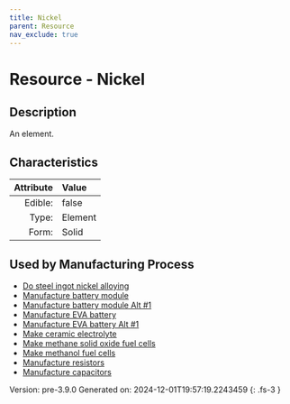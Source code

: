 ```yaml
---
title: Nickel
parent: Resource
nav_exclude: true
---
```

# Resource - Nickel

## Description
An element.

## Characteristics

| Attribute      | Value |
|--------:|:------|
|Edible:|false|
|Type:|Element|
|Form:|Solid|
 

## Used by Manufacturing Process

- [Do steel ingot nickel alloying](../process/do-steel-ingot-nickel-alloying.html)
- [Manufacture battery module](../process/manufacture-battery-module.html)
- [Manufacture battery module Alt #1](../process/manufacture-battery-module-alt--1.html)
- [Manufacture EVA battery](../process/manufacture-eva-battery.html)
- [Manufacture EVA battery Alt #1](../process/manufacture-eva-battery-alt--1.html)
- [Make ceramic electrolyte](../process/make-ceramic-electrolyte.html)
- [Make methane solid oxide fuel cells](../process/make-methane-solid-oxide-fuel-cells.html)
- [Make methanol fuel cells](../process/make-methanol-fuel-cells.html)
- [Manufacture resistors](../process/manufacture-resistors.html)
- [Manufacture capacitors](../process/manufacture-capacitors.html)


    

Version: pre-3.9.0 Generated on: 2024-12-01T19:57:19.2243459
{: .fs-3 }
